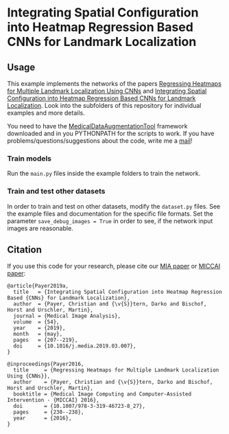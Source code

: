 # Integrating Spatial Configuration into Heatmap Regression Based CNNs for Landmark Localization

## Usage
This example implements the networks of the papers [Regressing Heatmaps for Multiple Landmark Localization Using CNNs](https://doi.org/10.1007/978-3-319-46723-8_27) and [Integrating Spatial Configuration into Heatmap Regression Based CNNs for Landmark Localization](https://doi.org/10.1016/j.media.2019.03.007).
Look into the subfolders of this repository for individual examples and more details.

You need to have the [MedicalDataAugmentationTool](https://github.com/christianpayer/MedicalDataAugmentationTool) framework downloaded and in you PYTHONPATH for the scripts to work.
If you have problems/questions/suggestions about the code, write me a [mail](mailto:christian.payer@gmx.net)!

### Train models
Run the `main.py` files inside the example folders to train the network.

### Train and test other datasets
In order to train and test on other datasets, modify the `dataset.py` files. See the example files and documentation for the specific file formats. Set the parameter `save_debug_images = True` in order to see, if the network input images are reasonable.

## Citation
If you use this code for your research, please cite our [MIA paper](https://doi.org/10.1016/j.media.2019.03.007) or [MICCAI paper](https://doi.org/10.1007/978-3-319-75541-0_20):

```
@article{Payer2019a,
  title   = {Integrating Spatial Configuration into Heatmap Regression Based {CNNs} for Landmark Localization},
  author  = {Payer, Christian and {\v{S}}tern, Darko and Bischof, Horst and Urschler, Martin},
  journal = {Medical Image Analysis},
  volume  = {54},
  year    = {2019},
  month   = {may},
  pages   = {207--219},
  doi     = {10.1016/j.media.2019.03.007},
}
```

```
@inproceedings{Payer2016,
  title     = {Regressing Heatmaps for Multiple Landmark Localization Using {CNNs}},
  author    = {Payer, Christian and {\v{S}}tern, Darko and Bischof, Horst and Urschler, Martin},
  booktitle = {Medical Image Computing and Computer-Assisted Intervention - {MICCAI} 2016},
  doi       = {10.1007/978-3-319-46723-8_27},
  pages     = {230--238},
  year      = {2016},
}
```

